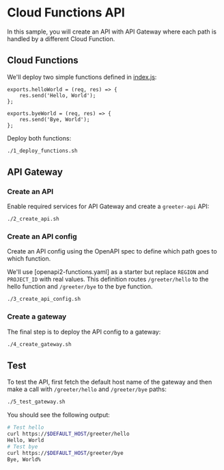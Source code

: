 # Cloud Functions API

In this sample, you will create an API with API Gateway where each path is
handled by a different Cloud Function.

## Cloud Functions

We'll deploy two simple functions defined in [index.js](index.js):

```nodejs
exports.helloWorld = (req, res) => {
    res.send('Hello, World');
};

exports.byeWorld = (req, res) => {
    res.send('Bye, World');
};
```

Deploy both functions:

```sh
./1_deploy_functions.sh
```

## API Gateway

### Create an API

Enable required services for API Gateway and create a `greeter-api` API:

```sh
./2_create_api.sh
```

### Create an API config

Create an API config using the OpenAPI spec to define which path goes to which
function.

We'll use [openapi2-functions.yaml] as a starter but replace `REGION` and
`PROJECT_ID` with real values. This definition routes `/greeter/hello` to the
hello function and `/greeter/bye` to the bye function.

```sh
./3_create_api_config.sh
```

### Create a gateway

The final step is to deploy the API config to a gateway:

```sh
./4_create_gateway.sh
```

## Test

To test the API, first fetch the default host name of the gateway and then make
a call with `/greeter/hello` and `/greeter/bye` paths:

```sh
./5_test_gateway.sh
```

You should see the following output:

```sh
# Test hello
curl https://$DEFAULT_HOST/greeter/hello
Hello, World
# Test bye
curl https://$DEFAULT_HOST/greeter/bye
Bye, World%
```